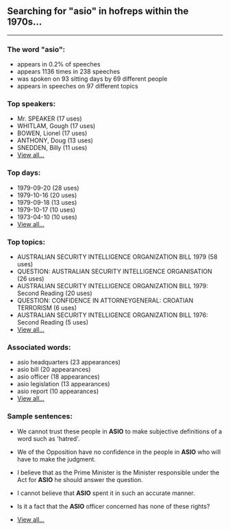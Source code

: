 
## Searching for "asio" in hofreps within the 1970s...

----

### The word "asio":

* appears in 0.2% of speeches
* appears 1136 times in 238 speeches
* was spoken on 93 sitting days by 69 different people
* appears in speeches on 97 different topics

### Top speakers:

* Mr. SPEAKER (17 uses)
* WHITLAM, Gough (17 uses)
* BOWEN, Lionel (17 uses)
* ANTHONY, Doug (13 uses)
* SNEDDEN, Billy (11 uses)
* [View all...](speakers.md)


### Top days:

* 1979-09-20 (28 uses)
* 1979-10-16 (20 uses)
* 1979-09-18 (13 uses)
* 1979-10-17 (10 uses)
* 1973-04-10 (10 uses)
* [View all...](days.md)


### Top topics:

* AUSTRALIAN SECURITY INTELLIGENCE ORGANIZATION BILL 1979 (58 uses)
* QUESTION: AUSTRALIAN SECURITY INTELLIGENCE ORGANISATION (26 uses)
* AUSTRALIAN SECURITY INTELLIGENCE ORGANIZATION BILL 1979: Second Reading (20 uses)
* QUESTION: CONFIDENCE IN ATTORNEYGENERAL: CROATIAN TERRORISM (6 uses)
* AUSTRALIAN SECURITY INTELLIGENCE ORGANIZATION BILL 1976: Second Reading (5 uses)
* [View all...](topics.md)


### Associated words:

* asio headquarters (23 appearances)
* asio bill (20 appearances)
* asio officer (18 appearances)
* asio legislation (13 appearances)
* asio report (10 appearances)
* [View all...](collocations.md)


### Sample sentences:

* We cannot trust these people in **ASIO** to make subjective definitions of a word such as 'hatred'.

* We of the Opposition have no confidence in the people in **ASIO** who will have to make the judgment.

* I believe that as the Prime Minister is the Minister responsible under the Act for **ASIO** he should answer the question.

* I cannot believe that **ASIO** spent it in such an accurate manner.

* Is it a fact that the **ASIO** officer concerned has none of these rights?

* [View all...](contexts.md)
